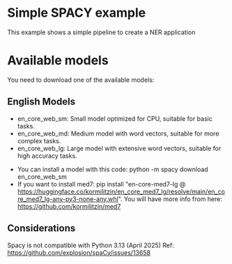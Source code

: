 # Simple **SPACY** example
This example shows a simple pipeline to create a NER application

# Available models
You need to download one of the available models:
## English Models
* en_core_web_sm: Small model optimized for CPU, suitable for basic tasks.
* en_core_web_md: Medium model with word vectors, suitable for more complex tasks.
* en_core_web_lg: Large model with extensive word vectors, suitable for high accuracy tasks.
- You can install a model with this code: python -m spacy download en_core_web_sm
- If you want to install med7: pip install "en-core-med7-lg @ https://huggingface.co/kormilitzin/en_core_med7_lg/resolve/main/en_core_med7_lg-any-py3-none-any.whl". You will have more info from here: https://github.com/kormilitzin/med7



## Considerations
Spacy is not compatible with Python 3.13 (April 2025)
Ref: https://github.com/explosion/spaCy/issues/13658
